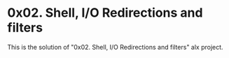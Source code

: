 # 0x02. Shell, I/O Redirections and filters

This is the solution of "0x02. Shell, I/O Redirections and filters" alx project.
